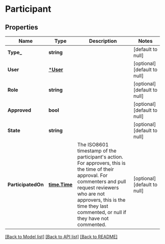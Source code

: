 # Participant

## Properties
Name | Type | Description | Notes
------------ | ------------- | ------------- | -------------
**Type_** | **string** |  | [default to null]
**User** | [***User**](user.md) |  | [optional] [default to null]
**Role** | **string** |  | [optional] [default to null]
**Approved** | **bool** |  | [optional] [default to null]
**State** | **string** |  | [optional] [default to null]
**ParticipatedOn** | [**time.Time**](time.Time.md) | The ISO8601 timestamp of the participant&#39;s action. For approvers, this is the time of their approval. For commenters and pull request reviewers who are not approvers, this is the time they last commented, or null if they have not commented. | [optional] [default to null]

[[Back to Model list]](../README.md#documentation-for-models) [[Back to API list]](../README.md#documentation-for-api-endpoints) [[Back to README]](../README.md)


